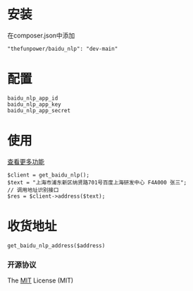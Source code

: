 # 安装

在composer.json中添加
~~~
"thefunpower/baidu_nlp": "dev-main" 
~~~

# 配置
~~~
baidu_nlp_app_id
baidu_nlp_app_key
baidu_nlp_app_secret
~~~

# 使用

[查看更多功能](https://ai.baidu.com/ai-doc/NLP/Mk6z52c9h#%E5%AE%89%E8%A3%85%E8%87%AA%E7%84%B6%E8%AF%AD%E8%A8%80%E5%A4%84%E7%90%86-php-sdk)

~~~
$client = get_baidu_nlp();
$text = "上海市浦东新区纳贤路701号百度上海研发中心 F4A000 张三"; 
// 调用地址识别接口
$res = $client->address($text);
~~~

# 收货地址

~~~
get_baidu_nlp_address($address)
~~~
 


### 开源协议 

The [MIT](LICENSE) License (MIT)